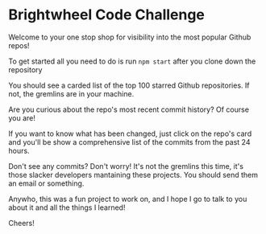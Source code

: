 # Brightwheel Code Challenge

Welcome to your one stop shop for visibility into the most popular Github repos!

To get started all you need to do is run `npm start` after you clone down the repository

You should see a carded list of the top 100 starred Github repositories. If not, the gremlins are in your machine.

Are you curious about the repo's most recent commit history? Of course you are!

If you want to know what has been changed, just click on the repo's card and you'll be show a comprehensive list of the commits from the past 24 hours.

Don't see any commits? Don't worry! It's not the gremlins this time, it's those slacker developers mantaining these projects. You should send them an email or something.

Anywho, this was a fun project to work on, and I hope I go to talk to you about it and all the things I learned!

Cheers!